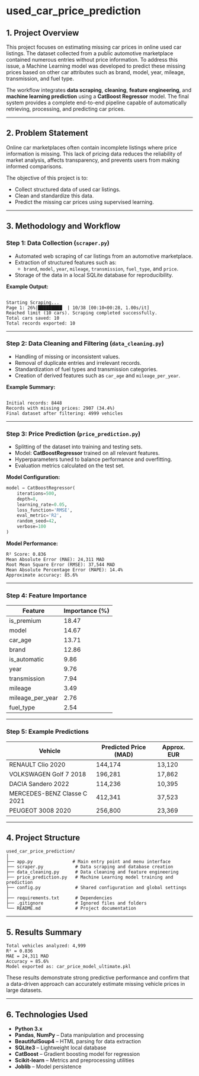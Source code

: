 # used_car_price_prediction

## 1. Project Overview
This project focuses on estimating missing car prices in online used car listings. The dataset collected from a public automotive marketplace contained numerous entries without price information. To address this issue, a Machine Learning model was developed to predict these missing prices based on other car attributes such as brand, model, year, mileage, transmission, and fuel type.

The workflow integrates **data scraping**, **cleaning**, **feature engineering**, and **machine learning prediction** using a **CatBoost Regressor** model. The final system provides a complete end-to-end pipeline capable of automatically retrieving, processing, and predicting car prices.

---

## 2. Problem Statement
Online car marketplaces often contain incomplete listings where price information is missing. This lack of pricing data reduces the reliability of market analysis, affects transparency, and prevents users from making informed comparisons.

The objective of this project is to:
- Collect structured data of used car listings.
- Clean and standardize this data.
- Predict the missing car prices using supervised learning.

---

## 3. Methodology and Workflow

### Step 1: Data Collection (`scraper.py`)
- Automated web scraping of car listings from an automotive marketplace.
- Extraction of structured features such as:
  - `brand`, `model`, `year`, `mileage`, `transmission`, `fuel_type`, and `price`.
- Storage of the data in a local SQLite database for reproducibility.

**Example Output:**
```

Starting Scraping...
Page 1: 26%|█████████▏ | 10/38 [00:10<00:28, 1.00s/it]
Reached limit (10 cars). Scraping completed successfully.
Total cars saved: 10
Total records exported: 10

```

---

### Step 2: Data Cleaning and Filtering (`data_cleaning.py`)
- Handling of missing or inconsistent values.
- Removal of duplicate entries and irrelevant records.
- Standardization of fuel types and transmission categories.
- Creation of derived features such as `car_age` and `mileage_per_year`.

**Example Summary:**
```

Initial records: 8448
Records with missing prices: 2907 (34.4%)
Final dataset after filtering: 4999 vehicles

````

---

### Step 3: Price Prediction (`price_prediction.py`)
- Splitting of the dataset into training and testing sets.
- Model: **CatBoostRegressor** trained on all relevant features.
- Hyperparameters tuned to balance performance and overfitting.
- Evaluation metrics calculated on the test set.

**Model Configuration:**
```python
model = CatBoostRegressor(
    iterations=500,
    depth=8,
    learning_rate=0.05,
    loss_function='RMSE',
    eval_metric='R2',
    random_seed=42,
    verbose=100
)
````

**Model Performance:**

```
R² Score: 0.836
Mean Absolute Error (MAE): 24,311 MAD
Root Mean Square Error (RMSE): 37,544 MAD
Mean Absolute Percentage Error (MAPE): 14.4%
Approximate accuracy: 85.6%
```

---

### Step 4: Feature Importance

| Feature          | Importance (%) |
| ---------------- | -------------- |
| is_premium       | 18.47          |
| model            | 14.67          |
| car_age          | 13.71          |
| brand            | 12.86          |
| is_automatic     | 9.86           |
| year             | 9.76           |
| transmission     | 7.94           |
| mileage          | 3.49           |
| mileage_per_year | 2.76           |
| fuel_type        | 2.54           |

---

### Step 5: Example Predictions

| Vehicle                     | Predicted Price (MAD) | Approx. EUR |
| --------------------------- | --------------------- | ----------- |
| RENAULT Clio 2020           | 144,174               | 13,120      |
| VOLKSWAGEN Golf 7 2018      | 196,281               | 17,862      |
| DACIA Sandero 2022          | 114,236               | 10,395      |
| MERCEDES-BENZ Classe C 2021 | 412,341               | 37,523      |
| PEUGEOT 3008 2020           | 256,800               | 23,369      |

---

## 4. Project Structure

```
used_car_price_prediction/
│
├── app.py               # Main entry point and menu interface
├── scraper.py            # Data scraping and database creation
├── data_cleaning.py      # Data cleaning and feature engineering
├── price_prediction.py   # Machine Learning model training and prediction
├── config.py             # Shared configuration and global settings
│
├── requirements.txt      # Dependencies
├── .gitignore            # Ignored files and folders
└── README.md             # Project documentation
```

---

## 5. Results Summary

```
Total vehicles analyzed: 4,999
R² = 0.836
MAE = 24,311 MAD
Accuracy ≈ 85.6%
Model exported as: car_price_model_ultimate.pkl
```

These results demonstrate strong predictive performance and confirm that a data-driven approach can accurately estimate missing vehicle prices in large datasets.

---

## 6. Technologies Used

* **Python 3.x**
* **Pandas**, **NumPy** – Data manipulation and processing
* **BeautifulSoup4** – HTML parsing for data extraction
* **SQLite3** – Lightweight local database
* **CatBoost** – Gradient boosting model for regression
* **Scikit-learn** – Metrics and preprocessing utilities
* **Joblib** – Model persistence
